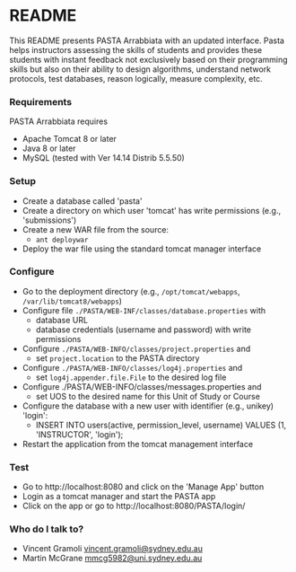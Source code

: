 # README #

This README presents PASTA Arrabbiata with an updated interface. Pasta helps instructors assessing the skills of students and provides these students with instant feedback not exclusively based on their programming skills but also on
their ability to design algorithms, understand network protocols, test databases, reason logically, measure complexity, etc.

### Requirements ###

PASTA Arrabbiata requires
* Apache Tomcat 8 or later
* Java 8 or later
* MySQL (tested with Ver 14.14 Distrib 5.5.50)

### Setup ###
* Create a database called 'pasta'
* Create a directory on which user 'tomcat' has write permissions (e.g., 'submissions')
* Create a new WAR file from the source: 
  * `ant deploywar`
* Deploy the war file using the standard tomcat manager interface

### Configure ###
* Go to the deployment directory (e.g., `/opt/tomcat/webapps`, `/var/lib/tomcat8/webapps`)
* Configure file `./PASTA/WEB-INF/classes/database.properties` with
  * database URL
  * database credentials (username and password) with write permissions
* Configure `./PASTA/WEB-INFO/classes/project.properties` and
  - set `project.location` to the PASTA directory
* Configure `./PASTA/WEB-INFO/classes/log4j.properties` and
  - set `log4j.appender.file.File` to the desired log file
* Configure ./PASTA/WEB-INFO/classes/messages.properties and 
  - set UOS to the desired name for this Unit of Study or Course
* Configure the database with a new user with identifier (e.g., unikey) 'login':
  - INSERT INTO users(active, permission_level, username) VALUES (1, 'INSTRUCTOR', 'login');
* Restart the application from the tomcat management interface

### Test ###

* Go to http://localhost:8080 and click on the 'Manage App' button
* Login as a tomcat manager and start the PASTA app
* Click on the app or go to http://localhost:8080/PASTA/login/

### Who do I talk to? ###

* Vincent Gramoli <vincent.gramoli@sydney.edu.au>
* Martin McGrane <mmcg5982@uni.sydney.edu.au>